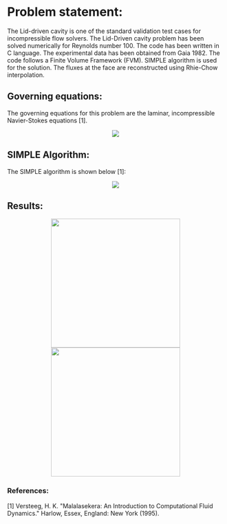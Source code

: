 # Problem statement:
The Lid-driven cavity is one of the standard validation test cases for incompressible flow solvers. The Lid-Driven cavity problem has been solved numerically for Reynolds number 100. The code has been written in C language. The experimental data has been obtained from Gaia 1982. The code follows a Finite Volume Framework (FVM). SIMPLE algorithm is used for the solution. The fluxes at the face are reconstructed using Rhie-Chow interpolation. 

## Governing equations:
The governing equations for this problem are the laminar, incompressible Navier-Stokes equations [1]. 

<div align = "center">
<img src = "https://github.com/bvrsr3/Computational-Fluid-Dynamics/assets/137035712/4bb002b8-b8ec-41ff-a1aa-42cc23fd5edb">
</div>

## SIMPLE Algorithm:
The SIMPLE algorithm is shown below [1]:
<div align = "center">
<img src = "https://github.com/bvrsr3/Computational-Fluid-Dynamics/assets/137035712/4a21c035-a651-4d23-9c33-b5aa7feb6aaa">
</div>

## Results:

<div align = "center">
<img src = "https://github.com/bvrsr3/Computational-Fluid-Dynamics/assets/137035712/11110e79-1fe2-4706-b849-4dd736d62e8b" height = "300" width = "300">
</div>

<div align = "center">
<img src = "https://github.com/bvrsr3/Computational-Fluid-Dynamics/assets/137035712/c3d54888-069d-490b-bc9d-1b723b960c8e" height = "300" width = "300">
</div>

### References:
[1] Versteeg, H. K. "Malalasekera: An Introduction to Computational Fluid Dynamics." Harlow, Essex, England: New York (1995).
